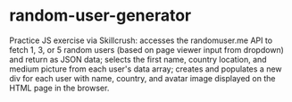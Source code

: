 # random-user-generator
  Practice JS exercise via Skillcrush: accesses the randomuser.me API to fetch 1, 3, or 5 random users (based on page viewer input from dropdown) and return as JSON data; selects the first name, country location, and medium picture from each user's data array; creates and populates a new div for each user with name, country, and avatar image displayed on the HTML page in the browser.
